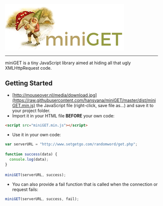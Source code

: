 ![miniGET](logo.png)

------

miniGET is a tiny JavaScript library aimed at hiding all that ugly XMLHttpRequest code.

## Getting Started

* [http://mouseover.nl/media/download.jpg](https://raw.githubusercontent.com/hansvana/miniGET/master/dist/miniGET.min.js) the JavaScript file (right-click, save file as...) and save it to your project folder.
* Import it in your HTML file **BEFORE** your own code:
```html
<script src="miniGET.min.js"></script>
```
* Use it in your own code:
``` javascript
var serverURL = "http://www.setgetgo.com/randomword/get.php";

function success(data) {
  console.log(data);
}

miniGET(serverURL, success);
```

* You can also provide a fail function that is called when the connection or request fails:
``` javascript
miniGET(serverURL, success, fail);
```
